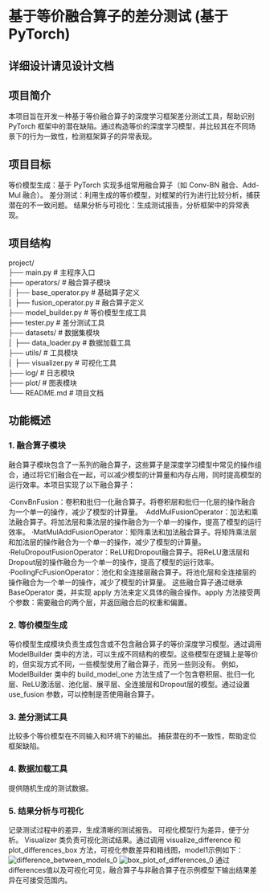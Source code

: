 # 基于等价融合算子的差分测试 (基于 PyTorch)
## 详细设计请见设计文档
## 项目简介
本项目旨在开发一种基于等价融合算子的深度学习框架差分测试工具，帮助识别 PyTorch 框架中的潜在缺陷。通过构造等价的深度学习模型，并比较其在不同场景下的行为一致性，检测框架算子的异常表现。

## 项目目标
等价模型生成：基于 PyTorch 实现多组常用融合算子（如 Conv-BN 融合、Add-Mul 融合）。
差分测试：利用生成的等价模型，对框架的行为进行比较分析，捕获潜在的不一致问题。
结果分析与可视化：生成测试报告，分析框架中的异常表现。

## 项目结构
project/  
├── main.py                # 主程序入口  
├── operators/             # 融合算子模块  
│   ├── base_operator.py   # 基础算子定义  
│   ├── fusion_operator.py # 融合算子定义  
├── model_builder.py       # 等价模型生成工具  
├── tester.py              # 差分测试工具        
├── datasets/              # 数据集模块  
│   ├── data_loader.py     # 数据加载工具  
├── utils/                 # 工具模块  
│   ├── visualizer.py      # 可视化工具  
├── log/                   # 日志模块  
├── plot/                  # 图表模块  
└── README.md              # 项目文档

## 功能概述
### 1. 融合算子模块
融合算子模块包含了一系列的融合算子，这些算子是深度学习模型中常见的操作组合，通过将它们融合在一起，可以减少模型的计算量和内存占用，同时提高模型的运行效率。本项目实现了以下融合算子：

·ConvBnFusion：卷积和批归一化融合算子。将卷积层和批归一化层的操作融合为一个单一的操作，减少了模型的计算量。
·AddMulFusionOperator：加法和乘法融合算子。将加法层和乘法层的操作融合为一个单一的操作，提高了模型的运行效率。
·MatMulAddFusionOperator：矩阵乘法和加法融合算子。将矩阵乘法层和加法层的操作融合为一个单一的操作，减少了模型的计算量。
·ReluDropoutFusionOperator：ReLU和Dropout融合算子。将ReLU激活层和Dropout层的操作融合为一个单一的操作，提高了模型的运行效率。
·PoolingFcFusionOperator：池化和全连接层融合算子。将池化层和全连接层的操作融合为一个单一的操作，减少了模型的计算量。
这些融合算子通过继承 BaseOperator 类，并实现 apply 方法来定义具体的融合操作。apply 方法接受两个参数：需要融合的两个层，并返回融合后的权重和偏置。

### 2. 等价模型生成
等价模型生成模块负责生成包含或不包含融合算子的等价深度学习模型。通过调用 ModelBuilder 类中的方法，可以生成不同结构的模型。这些模型在逻辑上是等价的，但实现方式不同，一些模型使用了融合算子，而另一些则没有。
例如，ModelBuilder 类中的 build_model_one 方法生成了一个包含卷积层、批归一化层、ReLU激活层、池化层、展平层、全连接层和Dropout层的模型。通过设置 use_fusion 参数，可以控制是否使用融合算子。
### 3. 差分测试工具
比较多个等价模型在不同输入和环境下的输出。
捕获潜在的不一致性，帮助定位框架缺陷。
### 4. 数据加载工具
提供随机生成的测试数据。
### 5. 结果分析与可视化
记录测试过程中的差异，生成清晰的测试报告。
可视化模型行为差异，便于分析。
Visualizer 类负责可视化测试结果。通过调用 visualize_difference 和 plot_differences_box 方法，可视化参数差异和箱线图，model1示例如下：
![difference_between_models_0](https://github.com/user-attachments/assets/ccdf823e-e4ae-467c-b92d-466a2a9ddfc2) 
![box_plot_of_differences_0](https://github.com/user-attachments/assets/dad4e2fa-000d-41f3-955a-1baa87803c86) 
通过differences值以及可视化可见，融合算子与非融合算子在示例模型下输出结果差异在可接受范围内。


